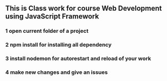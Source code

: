 ## This is Class work for course Web Development using JavaScript Framework
### 1 open current folder of a project
### 2 npm install for installing all dependency
### 3 install nodemon for autorestart and reload of your work
### 4 make new changes and give an issues
